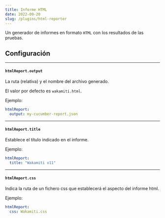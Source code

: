 ```yaml
---
title: Informe HTML
date: 2022-09-20
slug: /plugins/html-reporter
---
```


Un generador de informes en formato `HTML` con los resultados de las pruebas.


## Configuración

---
####  `htmlReport.output`
La ruta (relativa) y el nombre del archivo generado.

El valor por defecto es `wakamiti.html`.

Ejemplo:

```yaml
htmlReport:
  output: my-cucumber-report.json
```

---
####  `htmlReport.title`
Establece el título indicado en el informe.

Ejemplo:

```yaml
htmlReport:
  title: "Wakamiti v11"
```

---
####  `htmlReport.css`
Indica la ruta de un fichero css que establecerá el aspecto del informe html.

Ejemplo:

```yaml
htmlReport:
  css: Wakamiti.css
```
